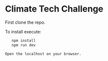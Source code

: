 # Climate Tech Challenge

First clone the repo.

To install execute:

```bash
   npm install
   npm run dev

Open the localhost on your browser.